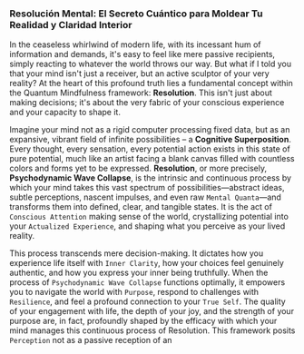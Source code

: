 ### Resolución Mental: El Secreto Cuántico para Moldear Tu Realidad y Claridad Interior

In the ceaseless whirlwind of modern life, with its incessant hum of information and demands, it's easy to feel like mere passive recipients, simply reacting to whatever the world throws our way. But what if I told you that your mind isn't just a receiver, but an active sculptor of your very reality? At the heart of this profound truth lies a fundamental concept within the Quantum Mindfulness framework: **Resolution**. This isn't just about making decisions; it's about the very fabric of your conscious experience and your capacity to shape it.

Imagine your mind not as a rigid computer processing fixed data, but as an expansive, vibrant field of infinite possibilities – a **Cognitive Superposition**. Every thought, every sensation, every potential action exists in this state of pure potential, much like an artist facing a blank canvas filled with countless colors and forms yet to be expressed. **Resolution**, or more precisely, **Psychodynamic Wave Collapse**, is the intrinsic and continuous process by which your mind takes this vast spectrum of possibilities—abstract ideas, subtle perceptions, nascent impulses, and even raw `Mental Quanta`—and transforms them into defined, clear, and tangible states. It is the act of `Conscious Attention` making sense of the world, crystallizing potential into your `Actualized Experience`, and shaping what you perceive as your lived reality.

This process transcends mere decision-making. It dictates how you experience life itself with `Inner Clarity`, how your choices feel genuinely authentic, and how you express your inner being truthfully. When the process of `Psychodynamic Wave Collapse` functions optimally, it empowers you to navigate the world with `Purpose`, respond to challenges with `Resilience`, and feel a profound connection to your `True Self`. The quality of your engagement with life, the depth of your joy, and the strength of your purpose are, in fact, profoundly shaped by the efficacy with which your mind manages this continuous process of Resolution. This framework posits `Perception` not as a passive reception of an